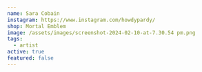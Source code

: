 ```yaml
---
name: Sara Cobain
instagram: https://www.instagram.com/howdypardy/
shop: Mortal Emblem
image: /assets/images/screenshot-2024-02-10-at-7.30.54 pm.png
tags:
  - artist
active: true
featured: false
---
```

